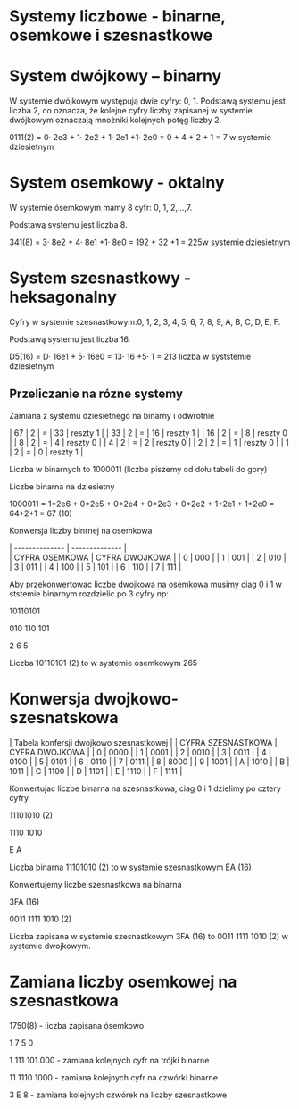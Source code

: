 # Systemy liczbowe - binarne, osemkowe i szesnastkowe


# System dwójkowy – binarny 
W systemie dwójkowym występują dwie cyfry: 0, 1. Podstawą systemu jest liczba 2, co oznacza, że kolejne cyfry liczby zapisanej w systemie dwójkowym oznaczają mnożniki kolejnych potęg liczby 2.</p> 
<p>0111(2) = 0· 2e3 + 1· 2e2 + 1· 2e1 +1· 2e0 = 0 + 4 + 2 + 1 = 7 w systemie dziesietnym </p>

# System osemkowy - oktalny
<p>W systemie ósemkowym mamy 8 cyfr: 0, 1, 2,...,7.</p>  
<p>Podstawą systemu jest liczba 8. </p>
<p> 341(8) = 3· 8e2 + 4· 8e1 +1· 8e0 = 192 + 32 +1 = 225w systemie dziesietnym </p>

# System szesnastkowy - heksagonalny
<p>Cyfry w systemie szesnastkowym:0, 1, 2, 3, 4, 5, 6, 7, 8, 9, A, B, C, D, E, F.</p> 
<p> Podstawą systemu jest liczba 16. </p> 
<p>D5(16) = D· 16e1 + 5· 16e0 = 13· 16 +5· 1 = 213 liczba w syststemie dziesietnym </p>


## Przeliczanie na rózne systemy

<p>Zamiana z systemu dziesietnego na binarny i odwrotnie</p>
<p></p>

 | 67 | 2 | = | 33 | reszty 1 |
 | 33 | 2 | = | 16 | reszty 1 |
 | 16 | 2 | = | 8  | reszty 0 |
 | 8  | 2 | = | 4  | reszty 0 |
 | 4  | 2 | = | 2  | reszty 0 |
 | 2  | 2 | = | 1  | reszty 0 |
 | 1  | 2 | = | 0  | reszty 1 |

<p></p>
<p> Liczba w binarnych to 1000011 (liczbe piszemy od dołu tabeli do gory)</p>
<p> Liczbe binarna na dziesietny </p>
<p> 1000011 = 1*2e6 + 0*2e5 + 0*2e4 + 0*2e3 + 0*2e2 + 1+2e1 + 1*2e0  = 64+2+1 = 67 (10)</p>

<p> Konwersja liczby binrnej na osemkowa</p>
<p></p>

 | -------------- | -------------- |  
 | CYFRA OSEMKOWA | CYFRA DWOJKOWA |
 | 0 | 000 |
 | 1 | 001 |
 | 2 | 010 |
 | 3 | 011 |
 | 4 | 100 |
 | 5 | 101 |
 | 6 | 110 |
 | 7 | 111 |

<p></p>
<p> Aby przekonwertowac liczbe dwojkowa na osemkowa musimy ciag 0 i 1 w ststemie binarnym rozdzielic po 3 cyfry np:</p>
<p> 10110101</p
<p> 010 110 101 </p>
<p>  2   6   5  </p>
<p> Liczba 10110101 (2) to w systemie osemkowym 265</p>

# Konwersja dwojkowo- szesnatskowa

<p> </p>

 | Tabela konfersji dwojkowo szesnastkowej |
 | CYFRA SZESNASTKOWA  |   CYFRA DWOJKOWA  |
 |       0             |     0000          |
 |       1             |     0001          |
 |       2             |     0010          |
 |       3             |     0011          |
 |       4             |     0100          |
 |       5             |     0101          |
 |       6             |     0110          |
 |       7             |     0111          |
 |       8             |     8000          |
 |       9             |     1001          |
 |       A             |     1010          |
 |       B             |     1011          |
 |       C             |     1100          |
 |       D             |     1101          |
 |       E             |     1110          |
 |       F             |     1111          |

<p> Konwertujac liczbe binarna na szesnastkowa, ciag 0 i 1 dzielimy po cztery cyfry</p>
<p> 11101010 (2) </p>
<p> 1110 1010 </P>
<p>  E     A  </p>
<p> Liczba binarna 11101010 (2) to w systemie szesnastkowym EA (16) 
<p> Konwertujemy liczbe szesnastkowa na binarna</p>
<p>  3FA (16) </p>
<p> 0011 1111 1010 (2) </p>
<p> Liczba zapisana w systemie szesnastkowym 3FA (16) to 0011 1111 1010 (2) w systemie dwojkowym. </p>


# Zamiana liczby osemkowej na szesnastkowa

<p>  1750(8)  - liczba zapisana ósemkowo
<p>  1    7     5     0 </p>
<p>  1   111   101   000   - zamiana kolejnych cyfr na trójki binarne</p>
<p> 11   1110  1000 - zamiana kolejnych cyfr na czwórki binarne</p>
<p>  3     E     8  - zamiana kolejnych czwórek na liczby szesnastkowe</p>
